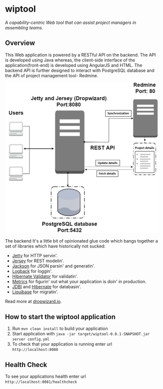 # wiptool

*A capability-centric Web tool that can assist project managers in assembling teams.*

Overview
---
This Web application is powered by a RESTful API on the backend. The API is developed using Java whereas, the client-side interface of the application(front-end) is developed using AngularJS and HTML. The backend API is further designed to interact with PostgreSQL database and the API of project management tool- Redmine.

![alt text](https://github.com/vvksdatta/capabilityTool/blob/master/src/main/resources/assets/frontend/photos/BlockDiagram.png)

The backend It's a little bit of opinionated glue code which bangs together a set of libraries which have
historically not sucked:

* [Jetty](http://www.eclipse.org/jetty/) for HTTP servin'.
* [Jersey](http://jersey.java.net/) for REST modelin'.
* [Jackson](https://github.com/FasterXML/jackson) for JSON parsin' and generatin'.
* [Logback](http://logback.qos.ch/) for loggin'.
* [Hibernate Validator](http://hibernate.org/validator/) for validatin'.
* [Metrics](http://metrics.dropwizard.io) for figurin' out what your application is doin' in production.
* [JDBI](http://www.jdbi.org) and [Hibernate](http://www.hibernate.org/orm/) for databasin'.
* [Liquibase](http://www.liquibase.org/) for migratin'.

Read more at [dropwizard.io](http://www.dropwizard.io).

How to start the wiptool application
---

1. Run `mvn clean install` to build your application
1. Start application with `java -jar target/wiptool-0.0.1-SNAPSHOT.jar server config.yml`
1. To check that your application is running enter url `http://localhost:8080`

Health Check
---

To see your applications health enter url `http://localhost:8081/healthcheck`
